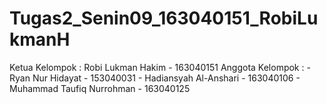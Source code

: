 # Tugas2_Senin09_163040151_RobiLukmanH
Ketua Kelompok		: Robi Lukman Hakim 		      - 163040151
Anggota Kelompok	: - Ryan Nur Hidayat  	      - 153040031
			              - Hadiansyah Al-Anshari		  - 163040106
			              - Muhammad Taufiq Nurrohman	- 163040125

